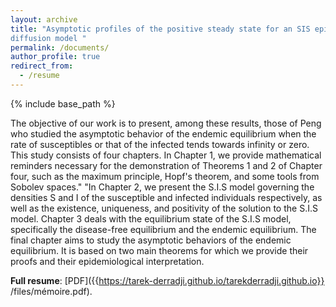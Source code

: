 ```yaml
---
layout: archive
title: "Asymptotic profiles of the positive steady state for an SIS epidemic 
diffusion model "
permalink: /documents/
author_profile: true
redirect_from:
  - /resume
---
```


{% include base_path %}

The objective of our work is to present, among these results, those of Peng  who studied the asymptotic behavior of the endemic equilibrium when the rate of susceptibles or that of the infected tends towards infinity or zero. This study consists of four chapters. In Chapter 1, we provide mathematical reminders necessary for the demonstration of Theorems 1 and 2 of Chapter four, such as the maximum principle, Hopf's theorem, and some tools from Sobolev spaces."
"In Chapter 2, we present the S.I.S model governing the densities S and I of the susceptible and infected individuals respectively, as well as the existence, uniqueness, and positivity of the solution to the S.I.S model.
Chapter 3 deals with the equilibrium state of the S.I.S model, specifically the disease-free equilibrium and the endemic equilibrium.
The final chapter aims to study the asymptotic behaviors of the endemic equilibrium. It is based on two main theorems for which we provide their proofs and their epidemiological interpretation.

<b>Full resume</b>: [PDF]({{https://tarek-derradji.github.io/tarekderradji.github.io}} /files/mémoire.pdf).




